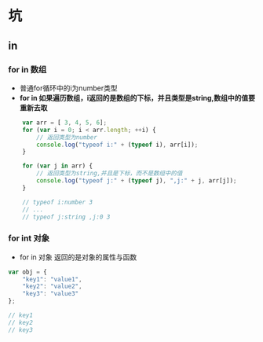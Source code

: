 # 坑

## in

### for in 数组

- 普通for循环中的i为number类型
- **for in 如果遍历数组，i返回的是数组的下标，并且类型是string,数组中的值要重新去取**

```js
    var arr = [ 3, 4, 5, 6];
    for (var i = 0; i < arr.length; ++i) {
        // 返回类型为number
        console.log("typeof i:" + (typeof i), arr[i]);
    }

    for (var j in arr) {
        // 返回类型为string,并且是下标，而不是数组中的值
        console.log("typeof j:" + (typeof j), ",j:" + j, arr[j]);
    }

    // typeof i:number 3
    // ...
    // typeof j:string ,j:0 3
```

### for int 对象

- for in 对象 返回的是对象的属性与函数

```js
var obj = {
    "key1": "value1",
    "key2": "value2",
    "key3": "value3"
};

// key1
// key2
// key3
```
